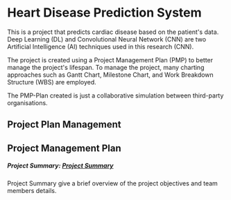 # Heart Disease Prediction System

This is a project that predicts cardiac disease based on the patient's data. Deep Learning (DL) and Convolutional Neural Network (CNN) are two Artificial Intelligence (AI) techniques used in this research (CNN).

The project is created using a Project Management Plan (PMP) to better manage the project's lifespan. To manage the project, many charting approaches such as Gantt Chart, Milestone Chart, and Work Breakdown Structure (WBS) are employed.

The PMP-Plan created is just a collaborative simulation between third-party organisations.

## Project Plan Management

## Project Management Plan
##### Project Summary: [Project Summary](PMP-PLAN/A-PROJECT_SUMMARY.md)
Project Summary give a brief overview of the project objectives and team members details. 
